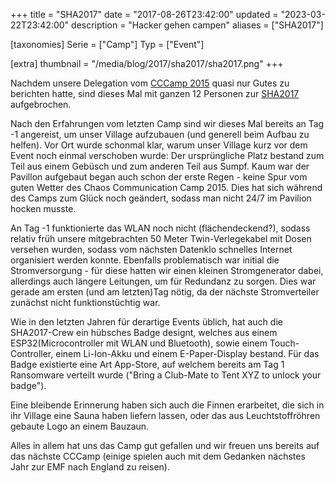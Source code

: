 +++
title = "SHA2017"
date = "2017-08-26T23:42:00"
updated = "2023-03-22T23:42:00"
description = "Hacker gehen campen"
aliases = ["SHA2017"]

[taxonomies]
Serie = ["Camp"]
Typ = ["Event"]

[extra]
thumbnail = "/media/blog/2017/sha2017/sha2017.png"
+++

Nachdem unsere Delegation vom [CCCamp 2015](@/blog/2015/2015-08-21-cccamp2015.md) quasi nur Gutes zu berichten hatte,
sind dieses Mal mit ganzen 12 Personen zur [SHA2017](https://www.sha2017.org) aufgebrochen.

Nach den Erfahrungen vom letzten Camp sind wir dieses Mal bereits an Tag -1 angereist, um unser Village aufzubauen (und
generell beim Aufbau zu helfen). Vor Ort wurde schonmal klar, warum unser Village kurz vor dem Event noch einmal
verschoben wurde: Der ursprüngliche Platz bestand zum Teil aus einem Gebüsch und zum anderen Teil aus Sumpf. Kaum war
der Pavillon aufgebaut began auch schon der erste Regen - keine Spur vom guten Wetter des Chaos Communication Camp 2015.
Dies hat sich während des Camps zum Glück noch geändert, sodass man nicht 24/7 im Pavilion hocken musste.

An Tag -1 funktionierte das WLAN noch nicht (flächendeckend?), sodass relativ früh unsere mitgebrachten 50 Meter
Twin-Verlegekabel mit Dosen versehen wurden, sodass vom nächsten Datenklo schnelles Internet organisiert werden konnte.
Ebenfalls problematisch war initial die Stromversorgung - für diese hatten wir einen kleinen Stromgenerator dabei,
allerdings auch längere Leitungen, um für Redundanz zu sorgen. Dies war gerade am ersten (und am letzten)Tag nötig, da
der nächste Stromverteiler zunächst nicht funktionstüchtig war.

Wie in den letzten Jahren für derartige Events üblich, hat auch die SHA2017-Crew ein hübsches Badge designt, welches aus
einem ESP32(Microcontroller mit WLAN und Bluetooth), sowie einem Touch-Controller, einem Li-Ion-Akku und einem
E-Paper-Display bestand. Für das Badge existierte eine Art App-Store, auf welchem bereits am Tag 1 Ransomware verteilt
wurde ("Bring a Club-Mate to Tent XYZ to unlock your badge").

Eine bleibende Erinnerung haben sich auch die Finnen erarbeitet, die sich in ihr Village eine Sauna haben liefern
lassen, oder das aus Leuchtstoffröhren gebaute Logo an einem Bauzaun.

Alles in allem hat uns das Camp gut gefallen und wir freuen uns bereits auf das nächste CCCamp (einige spielen auch mit
dem Gedanken nächstes Jahr zur EMF nach England zu reisen).

[//]: # (TODO: ADD GALLERY)
